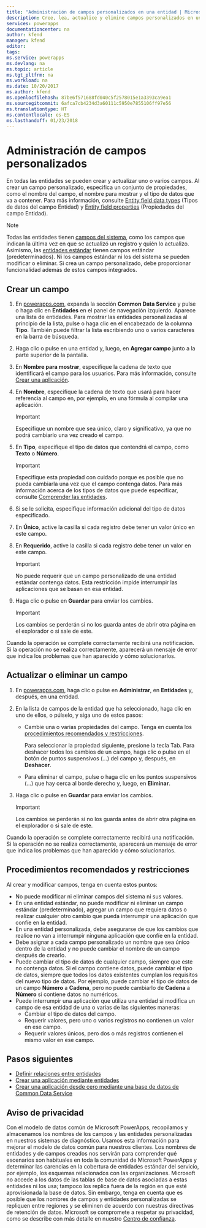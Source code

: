 ```yaml
---
title: "Administración de campos personalizados en una entidad | Microsoft Docs"
description: Cree, lea, actualice y elimine campos personalizados en una entidad.
services: powerapps
documentationcenter: na
author: kfend
manager: kfend
editor: 
tags: 
ms.service: powerapps
ms.devlang: na
ms.topic: article
ms.tgt_pltfrm: na
ms.workload: na
ms.date: 10/20/2017
ms.author: kfend
ms.openlocfilehash: 87be6f571688fd040c5f2578015e1a3393ca9ea1
ms.sourcegitcommit: 6afca7cb4234d3a60111c5950e7855106ff97e56
ms.translationtype: HT
ms.contentlocale: es-ES
ms.lasthandoff: 01/23/2018
---
```

# <a name="manage-custom-fields"></a>Administración de campos personalizados
En todas las entidades se pueden crear y actualizar uno o varios campos. Al crear un campo personalizado, especifica un conjunto de propiedades, como el nombre del campo, el nombre para mostrar y el tipo de datos que va a contener. Para más información, consulte [Entity field data types](https://docs.microsoft.com/en-us/common-data-service/entity-reference/field-data-types) (Tipos de datos del campo Entidad) y [Entity field properties](https://docs.microsoft.com/en-us/common-data-service/entity-reference/field-properties) (Propiedades del campo Entidad).

> [!NOTE]
> Todas las entidades tienen [campos del sistema](data-platform-create-entity.md#system-fields-and-the-record-title-field), como los campos que indican la última vez en que se actualizó un registro y quién lo actualizo. Asimismo, las [entidades estándar](data-platform-intro.md#standard-entities) tienen campos estándar (predeterminados). Ni los campos estándar ni los del sistema se pueden modificar o eliminar. Si crea un campo personalizado, debe proporcionar funcionalidad además de estos campos integrados.

## <a name="create-a-field"></a>Crear un campo

1. En [powerapps.com](https://web.powerapps.com), expanda la sección **Common Data Service** y pulse o haga clic en **Entidades** en el panel de navegación izquierdo. Aparece una lista de entidades. Para mostrar las entidades personalizadas al principio de la lista, pulse o haga clic en el encabezado de la columna **Tipo**. También puede filtrar la lista escribiendo uno o varios caracteres en la barra de búsqueda.

2. Haga clic o pulse en una entidad y, luego, en **Agregar campo** junto a la parte superior de la pantalla.

3. En **Nombre para mostrar**, especifique la cadena de texto que identificará el campo para los usuarios. Para más información, consulte [Crear una aplicación](data-platform-create-app.md).

4. En **Nombre**, especifique la cadena de texto que usará para hacer referencia al campo en, por ejemplo, en una fórmula al compilar una aplicación.
   
    > [!IMPORTANT]
    > Especifique un nombre que sea único, claro y significativo, ya que no podrá cambiarlo una vez creado el campo.

5. En **Tipo**, especifique el tipo de datos que contendrá el campo, como **Texto** o **Número**.
   
    > [!IMPORTANT]
    > Especifique esta propiedad con cuidado porque es posible que no pueda cambiarla una vez que el campo contenga datos. Para más información acerca de los tipos de datos que puede especificar, consulte [Comprender las entidades](data-platform-intro.md#custom-fields).

6. Si se le solicita, especifique información adicional del tipo de datos especificado.

7. En **Único**, active la casilla si cada registro debe tener un valor único en este campo.

8. En **Requerido**, active la casilla si cada registro debe tener un valor en este campo.
   
    > [!IMPORTANT]
    > No puede requerir que un campo personalizado de una entidad estándar contenga datos. Esta restricción impide interrumpir las aplicaciones que se basan en esa entidad.

9. Haga clic o pulse en **Guardar** para enviar los cambios.
   
    > [!IMPORTANT]
    > Los cambios se perderán si no los guarda antes de abrir otra página en el explorador o si sale de este.

Cuando la operación se complete correctamente recibirá una notificación. Si la operación no se realiza correctamente, aparecerá un mensaje de error que indica los problemas que han aparecido y cómo solucionarlos.

## <a name="update-or-delete-a-field"></a>Actualizar o eliminar un campo
1. En [powerapps.com](https://web.powerapps.com), haga clic o pulse en **Administrar**, en **Entidades** y, después, en una entidad.
2. En la lista de campos de la entidad que ha seleccionado, haga clic en uno de ellos, o púlselo, y siga uno de estos pasos:
   
   * Cambie una o varias propiedades del campo. Tenga en cuenta los [procedimientos recomendados y restricciones](data-platform-manage-fields.md#best-practices-and-restrictions).
     
       Para seleccionar la propiedad siguiente, presione la tecla Tab. Para deshacer todos los cambios de un campo, haga clic o pulse en el botón de puntos suspensivos (...) del campo y, después, en **Deshacer**.
   * Para eliminar el campo, pulse o haga clic en los puntos suspensivos (...) que hay cerca al borde derecho y, luego, en **Eliminar**.
3. Haga clic o pulse en **Guardar** para enviar los cambios.
   
    > [!IMPORTANT]
    > Los cambios se perderán si no los guarda antes de abrir otra página en el explorador o si sale de este.

Cuando la operación se complete correctamente recibirá una notificación. Si la operación no se realiza correctamente, aparecerá un mensaje de error que indica los problemas que han aparecido y cómo solucionarlos.

## <a name="best-practices-and-restrictions"></a>Procedimientos recomendados y restricciones
Al crear y modificar campos, tenga en cuenta estos puntos:

* No puede modificar ni eliminar campos del sistema ni sus valores.
* En una entidad estándar, no puede modificar ni eliminar un campo estándar (predeterminado), agregar un campo que requiera datos o realizar cualquier otro cambio que pueda interrumpir una aplicación que confíe en la entidad.
* En una entidad personalizada, debe asegurarse de que los cambios que realice no van a interrumpir ninguna aplicación que confíe en la entidad.
* Debe asignar a cada campo personalizado un nombre que sea único dentro de la entidad y no puede cambiar el nombre de un campo después de crearlo.
* Puede cambiar el tipo de datos de cualquier campo, siempre que este no contenga datos. Si el campo contiene datos, puede cambiar el tipo de datos, siempre que todos los datos existentes cumplan los requisitos del nuevo tipo de datos. Por ejemplo, puede cambiar el tipo de datos de un campo **Número** a **Cadena**, pero no puede cambiarlo de **Cadena** a **Número** si contiene datos no numéricos.
* Puede interrumpir una aplicación que utiliza una entidad si modifica un campo de esa entidad de una o varias de las siguientes maneras:
  * Cambiar el tipo de datos del campo.
  * Requerir valores, pero uno o varios registros no contienen un valor en ese campo.
  * Requerir valores únicos, pero dos o más registros contienen el mismo valor en ese campo.

## <a name="next-steps"></a>Pasos siguientes
* [Definir relaciones entre entidades](data-platform-entity-lookup.md)
* [Crear una aplicación mediante entidades](data-platform-create-app.md)
* [Crear una aplicación desde cero mediante una base de datos de Common Data Service](data-platform-create-app-scratch.md)

## <a name="privacy-notice"></a>Aviso de privacidad
Con el modelo de datos común de Microsoft PowerApps, recopilamos y almacenamos los nombres de los campos y las entidades personalizadas en nuestros sistemas de diagnóstico.  Usamos esta información para mejorar el modelo de datos común para nuestros clientes. Los nombres de entidades y de campos creados nos servirán para comprender qué escenarios son habituales en toda la comunidad de Microsoft PowerApps y determinar las carencias en la cobertura de entidades estándar del servicio, por ejemplo, los esquemas relacionados con las organizaciones. Microsoft no accede a los datos de las tablas de base de datos asociadas a estas entidades ni los usa; tampoco los replica fuera de la región en que esté aprovisionada la base de datos. Sin embargo, tenga en cuenta que es posible que los nombres de campos y entidades personalizadas se repliquen entre regiones y se eliminen de acuerdo con nuestras directivas de retención de datos. Microsoft se compromete a respetar su privacidad, como se describe con más detalle en nuestro [Centro de confianza](https://www.microsoft.com/trustcenter/Privacy/default.aspx).


